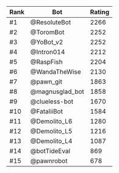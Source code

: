 Rank|Bot|Rating
---|---|---
#1|@ResoluteBot|2266
#2|@ToromBot|2252
#3|@YoBot_v2|2252
#4|@Intron014|2212
#5|@RaspFish|2204
#6|@WandaTheWise|2130
#7|@pawn_git|1863
#8|@magnusglad_bot|1858
#9|@clueless-bot|1670
#10|@FataliiBot|1584
#11|@Demolito_L6|1280
#12|@Demolito_L5|1216
#13|@Demolito_L4|1087
#14|@botTideEval|869
#15|@pawnrobot|678
